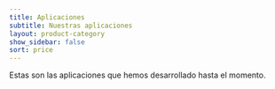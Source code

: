 ```yaml
---
title: Aplicaciones
subtitle: Nuestras aplicaciones
layout: product-category
show_sidebar: false
sort: price
---
```


Estas son las aplicaciones que hemos desarrollado hasta el momento.
